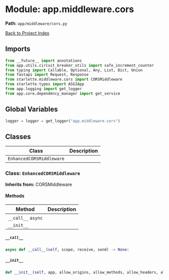 # Module: app.middleware.cors

**Path:** `app/middleware/cors.py`

[Back to Project Index](../../../index.md)

## Imports
```python
from __future__ import annotations
from app.utils.circuit_breaker_utils import safe_increment_counter
from typing import Callable, Optional, Any, List, Dict, Union
from fastapi import Request, Response
from starlette.middleware.cors import CORSMiddleware
from starlette.types import ASGIApp
from app.logging import get_logger
from app.core.dependency_manager import get_service
```

## Global Variables
```python
logger = logger = get_logger("app.middleware.cors")
```

## Classes

| Class | Description |
| --- | --- |
| `EnhancedCORSMiddleware` |  |

### Class: `EnhancedCORSMiddleware`
**Inherits from:** CORSMiddleware

#### Methods

| Method | Description |
| --- | --- |
| `__call__` `async` |  |
| `__init__` |  |

##### `__call__`
```python
async def __call__(self, scope, receive, send) -> None:
```

##### `__init__`
```python
def __init__(self, app, allow_origins, allow_methods, allow_headers, allow_credentials, allow_origin_regex, expose_headers, max_age) -> None:
```
